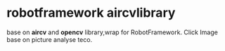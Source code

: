 # robotframework aircvlibrary
base on **aircv** and **opencv** library,wrap for RobotFramework.
Click Image base on picture analyse teco.
